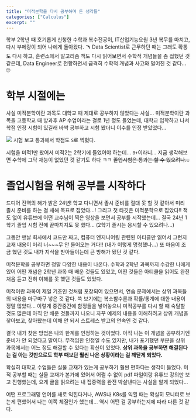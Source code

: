 ```yaml
---
title: "미적분학을 다시 공부하며 든 생각들"
categories: ["Calculus"]
excerpt: ""
---
```



학부 2학년 때 호기롭게 신청한 수학과 복수전공이, IT산업기능요원 3년 복무를 마치고, 다시 부메랑이 되어 나에게 돌아왔다. 🪃 Data Scientist로 근무하던 때는 그래도 확통도 다시 하고, 훈련소에서 알고리즘 책도 다시 읽어보면서 수학적 개념들을 좀 접했던 것 같은데, Data Engineer로 전향하면서 급격히 수학적 개념과 사고와 멀어진 것 같다... 🙄

# 학부 시절에는

사실 미적분학이란 과목도 대학교 때 제대로 공부하지 않았다는 사실... 미적분학이란 과목을 고등학교 때 방과후 AP 수업이라는 걸로 1년 정도 들었는데, 대학교 입학하고 나서 학점 인정 시험이 있길래 바싹 공부하고 시험 봤더니 이수를 인정 받았었다...

![](/images/mathematics/calculus/my-grade.png)
시험 보고 통과해서 학점도 `S`로 찍혔다.

시험을 미적1만 봤어서 미적2는 2학기에 들었어야 하는데... `B+`이라니... 지금 생각해보면 수학에 그닥 재능이 없었던 것 같기도 하다 ㅋㅋ ~~졸업시험은 통과는 할 수 있으려나...~~

# 졸업시험을 위해 공부를 시작하다

드디어 전역의 해가 밝은 24년! 학교 다니면서 졸시 준비를 절대 못 할 것 같아서 미리 졸시 준비를 하는 걸 새해 목표로 잡았다...! 그리고 첫 타깃은 미적분학으로 잡았다!! 책도 없이 유튜브에 어떤 교수님이 찍은 영상을 보면서 공부를 시작했는데... 결국 24년 1학기 졸업 시험 전에 끝마치지도 못 했다... (2학기 졸시는 응시할 수 있으려나...)

그동안 맨날 회사에서 코드만 짜고, 컴퓨터 엔지니어링 관련된 아티클만 읽어서 그런지 교재 내용이 머리 너~~~무 안 들어오는 거다!! (내가 이렇게 멍청했나...) 또 마음이 조금 했던 것도 내가 지식을 받아들이는데 큰 방해가 됐던 것 같다.

미적분학을 공부하면 정말 다양한 내용이 나온다. 수학과 2학년 과목까지 수강한 나에게 있어 어떤 개념은 2학년 과목 때 배운 것들도 있었고, 어떤 것들은 아티클을 읽어도 완전 처음 듣고 전혀 이해를 못 했던 것들도 있었다.

미적이란 과목이 제일 기초인 것처럼 포장되어 있으면서, 연습 문제에서는 상위 과목들의 내용을 마구마구 넣은 것 같다. 쓱 보기에는 복소함수론과 확률/통계에 대한 내용이 정말 많았다... 이렇게 중간중간에 함정들을 넣어놓으니 미적공부를 다시 할 때 숙달할 것도 많은데 아직 안 배운 것들까지 나오니 자꾸 예제의 내용을 이해하려고 상위 개념을 찾아보고, 찾아봤는데 이해 안 되서 스트레스 받고의 연속인 것 같다.

결국 내가 찾은 방법은 나의 한계를 인정하는 것이었다. 아직 나는 이 개념을 공부하기엔 준비가 안 되었다고 말이다. 무책임한 인정일 수도 있지만, 내가 포기했던 부분을 상위 과목에서는 어느 정도 해결할 수 있다는 확신이 있었다. **상위 과목을 공부하면 해결된다는 걸 아는 것만으로도 학부 때보단 훨씬 나은 상황이라는 걸 깨닫게 되었다.**


확실히 대학교 수업들은 실물 교재가 있는게 공부하기 훨씬 편하다는 생각이 들었다. 미적 공부할 때는 실물 교재가 본가에 있어서 어쩔 수 없이 pdf 파일이랑 유튜브 강의만 보고 진행했는데, 요게 글을 읽으려는 내 집중력을 완전 박살낸다는 사실을 알게 되었다...

어떤 프로그래밍 언어를 새로 익힌다거나, AWS나 K8s를 익힐 때는 확실히 모니터로 보는게 편했어서 나는 이쪽 체질인가 했는데... 역시 어떤 걸 공부하는지에 따라 다른 것 같다.

